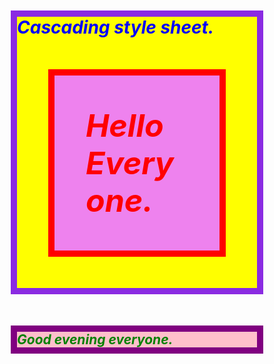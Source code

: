 <html>
    <head>
        <title>Let's learn CSS.</title>
        <link rel="style sheet" href="style.css "/>
        <style>
            h1{
                color:blue;
                background:yellow;
                font-size: 50 px;
                font-style: italic;
                margin: 50px 50px 50px 50px;
                border: 10px solid blueviolet;
            }
            </style>
            <style>
            p{
                color:red;
                background:violet;
                font-size: 50px;
                font-style: bold;
                margin: 50px 50px 50px 50px ;
                padding: 50px 50px 50px 50px;
                border: 10px solid red;
            }
            </style>
            <style>
            h2{
                color: green;
                background: pink;
                font-style: oblique;
                margin: 50px 50px 50px 50px;
                border: 10px solid purple;
            }
        </style>
        <body>
        <h1 id="first">Cascading style sheet.
            <p>Hello Everyone.</p>
            <h2>Good evening everyone.</h2>
        </h1>
        </body>
    </head>
</html>

<!---
12-05-99/12-05-99 is a ✨ special ✨ repository because its `README.md` (this file) appears on your GitHub profile.
You can click the Preview link to take a look at your changes.
--->
